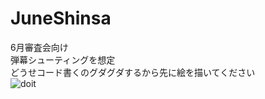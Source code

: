 # JuneShinsa
6月審査会向け  
弾幕シューティングを想定  
どうせコード書くのグダグダするから先に絵を描いてください  
![doit](https://github.com/A-shimamura/JuneShinsa/assets/170284255/37ddd363-9757-4dea-bf0e-937a70d3cd14)
